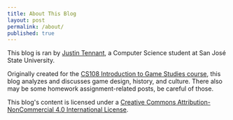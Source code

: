 ```yaml
---
title: About This Blog
layout: post
permalink: /about/
published: true
---
```


This blog is ran by [Justin Tennant](http://justintennant.me), a Computer Science student at San José State University.

Originally created for the [CS108 Introduction to Game Studies course](http://info.sjsu.edu/web-dbgen/catalog/courses/ART108.html), this blog analyzes and discusses game design, history, and culture. There also may be some homework assignment-related posts, be careful of those.

This blog's content is licensed under a [Creative Commons Attribution-NonCommercial 4.0 International License](http://creativecommons.org/licenses/by-nc/4.0/).
